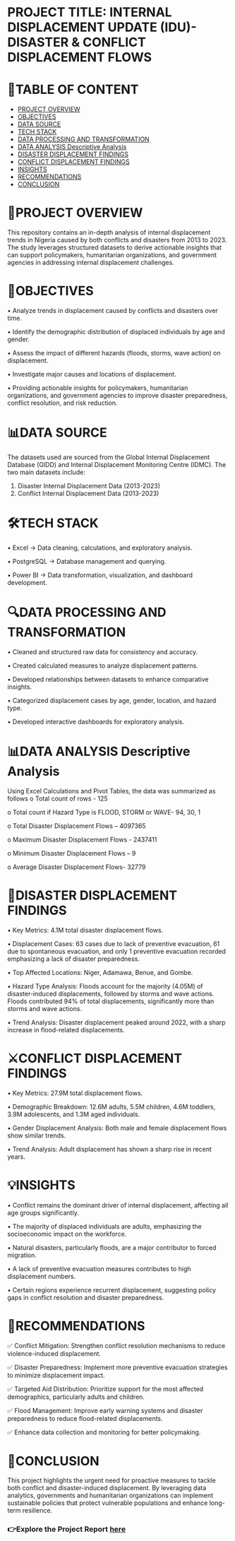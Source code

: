 # PROJECT TITLE: INTERNAL DISPLACEMENT UPDATE (IDU)- DISASTER & CONFLICT DISPLACEMENT FLOWS
# 📖TABLE OF CONTENT
- [PROJECT OVERVIEW](#PROJECT_OVERVIEW)
- [OBJECTIVES](#OBJECTIVES)
- [DATA SOURCE](#DATA_SOURCE)
- [TECH STACK](#TECH_STACK)
- [DATA PROCESSING AND TRANSFORMATION](#DATA_PROCESSING_AND_TRANSFORMATION)
- [DATA ANALYSIS Descriptive Analysis](#DATA_ANALYSIS_Descriptive_Analysis)
- [DISASTER DISPLACEMENT FINDINGS](#DISASTER_DISPLACEMENT_FINDINGS)
- [CONFLICT DISPLACEMENT FINDINGS](#CONFLICT_DISPLACEMENT_FINDINGS)
- [INSIGHTS](#INSIGHTS)
- [RECOMMENDATIONS](#RECOMMENDATIONS)
- [CONCLUSION](#CONCLUSION)

# 📌PROJECT OVERVIEW
This repository contains an in-depth analysis of internal displacement trends in Nigeria caused by both conflicts and disasters from 2013 to 2023. The study leverages structured datasets to derive actionable insights that can support policymakers, humanitarian organizations, and government agencies in addressing internal displacement challenges.

# 🎯OBJECTIVES
•	Analyze trends in displacement caused by conflicts and disasters over time.

•	Identify the demographic distribution of displaced individuals by age and gender.

•	Assess the impact of different hazards (floods, storms, wave action) on displacement.

•	Investigate major causes and locations of displacement.

•	Providing actionable insights for policymakers, humanitarian organizations, and government agencies to improve disaster preparedness, conflict resolution, and risk reduction.

# 📊DATA SOURCE
The datasets used are sourced from the Global Internal Displacement Database (GIDD) and Internal Displacement Monitoring Centre (IDMC). The two main datasets include:
1.	Disaster Internal Displacement Data (2013-2023)
2.	Conflict Internal Displacement Data (2013-2023)
   
# 🛠️TECH STACK
•	Excel → Data cleaning, calculations, and exploratory analysis.

•	PostgreSQL → Database management and querying.

•	Power BI → Data transformation, visualization, and dashboard development.

# 🔍DATA PROCESSING AND TRANSFORMATION
• Cleaned and structured raw data for consistency and accuracy.

• Created calculated measures to analyze displacement patterns.

• Developed relationships between datasets to enhance comparative insights.

• Categorized displacement cases by age, gender, location, and hazard type.

• Developed interactive dashboards for exploratory analysis.

# 📊DATA ANALYSIS Descriptive Analysis
Using Excel Calculations and Pivot Tables, the data was summarized as follows
o	Total count of rows - 125

o	Total count if Hazard Type is FLOOD, STORM or WAVE- 94, 30, 1

o	Total Disaster Displacement Flows – 4097365

o	Maximum Disaster Displacement Flows - 2437411

o	Minimum Disaster Displacement Flows – 9

o	Average Disaster Displacement Flows- 32779

# 🌊DISASTER DISPLACEMENT FINDINGS
•	Key Metrics: 4.1M total disaster displacement flows.

•	Displacement Cases: 63 cases due to lack of preventive evacuation, 61 due to spontaneous evacuation, and only 1 preventive evacuation recorded emphasizing a lack of disaster preparedness.

•	Top Affected Locations: Niger, Adamawa, Benue, and Gombe.

•	Hazard Type Analysis: Floods account for the majority (4.05M) of disaster-induced displacements, followed by storms and wave actions. Floods contributed 94% of total displacements, significantly more than storms and wave actions.

•	Trend Analysis: Disaster displacement peaked around 2022, with a sharp increase in flood-related displacements.

# ⚔️CONFLICT DISPLACEMENT FINDINGS
•	Key Metrics: 27.9M total displacement flows.

•	Demographic Breakdown: 12.6M adults, 5.5M children, 4.6M toddlers, 3.9M adolescents, and 1.3M aged individuals.

•	Gender Displacement Analysis: Both male and female displacement flows show similar trends.

•	Trend Analysis: Adult displacement has shown a sharp rise in recent years.

# 💡INSIGHTS
•	Conflict remains the dominant driver of internal displacement, affecting all age groups significantly.

•	The majority of displaced individuals are adults, emphasizing the socioeconomic impact on the workforce.

•	Natural disasters, particularly floods, are a major contributor to forced migration.

•	A lack of preventive evacuation measures contributes to high displacement numbers.

•	Certain regions experience recurrent displacement, suggesting policy gaps in conflict resolution and disaster preparedness.

# 📢RECOMMENDATIONS
✅ Conflict Mitigation: Strengthen conflict resolution mechanisms to reduce violence-induced displacement.

✅	Disaster Preparedness: Implement more preventive evacuation strategies to minimize displacement impact.

✅	Targeted Aid Distribution: Prioritize support for the most affected demographics, particularly adults and children.

✅	Flood Management: Improve early warning systems and disaster preparedness to reduce flood-related displacements.

✅ Enhance data collection and monitoring for better policymaking.

# 📌CONCLUSION
This project highlights the urgent need for proactive measures to tackle both conflict and disaster-induced displacement. By leveraging data analytics, governments and humanitarian organizations can implement sustainable policies that protect vulnerable populations and enhance long-term resilience.

### 👉Explore the Project Report [here](https://tinyurl.com/nigeriainternaldisplacement)

